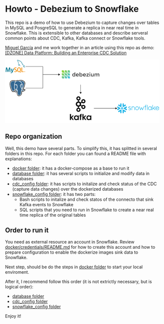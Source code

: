 # Howto - Debezium to Snowflake

This repo is a demo of how to use Debezium to capture changes over tables in MySQL and PosgreSQL 
to generate a replica in near real time in Snowflake. This is extensible to other databases and
describe serveral common points about CDC, Kafka, Kafka connect or Snowflake tools. 

[Miguel García](https://dzone.com/users/4531976/miguelglor.html) and me work together in an article
using this repo as demo: [[DZONE] Data Platform: Building an Enterprise CDC Solution](https://dzone.com/articles/data-platform-building-an-enterprise-cdc-solution)

![solution.png](./.images/solution.png)

## Repo organization

Well, this demo have several parts. To simplify this, it has splitted in several folders in this repo.
For each folder you can found a README file with explanations:

- [docker folder]: it has a docker-compose as a base to run it
- [database folder]: it has several scripts to initialize and modify data in databases
- [cdc_config folder]: it has scripts to initalize and check status of the CDC (capture data changes) over the dockerized databases
- [snowflake_config folder]: it has two parts:
    - Bash scripts to initalize and check statos of the connecto that sink Kafka events to Snowflake
    - SQL scripts that you need to run in Snowflake to create a near real time replica of the original tables

## Order to run it

You need as external resource an account in Snowflake. Review [docker/credentials/README.md]
for how to create this account and how to prepare configuration to enable the dockerize images sink
data to Snowflake.

Next step, should be do the steps in [docker folder] to start your local enviroment.

After it, I recommend follow this order (it is not extrictly necessary, but is logical order):
- [database folder]
- [cdc_config folder]
- [snowflake_config folder]

Enjoy it!


[docker folder]:_./docker/
[database folder]: ./database/
[cdc_config folder]: ./cdc_config/
[snowflake_config folder]: ./snowflake_config/
[docker/credentials/README.md]: ./docker/credentials/README.md
